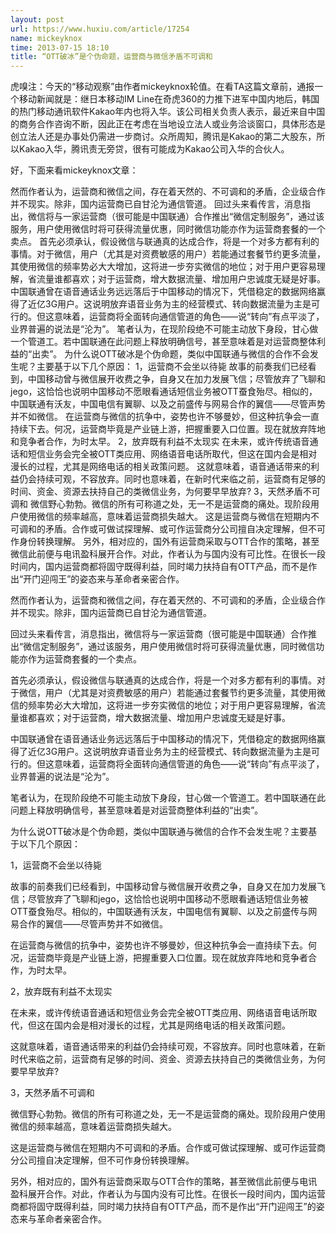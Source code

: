 ```yaml
---
layout: post
url: https://www.huxiu.com/article/17254
name: mickeyknox
time: 2013-07-15 18:10
title: “OTT破冰”是个伪命题，运营商与微信矛盾不可调和
---
```

虎嗅注：今天的“移动观察”由作者mickeyknox轮值。在看TA这篇文章前，通报一个移动新闻就是：继日本移动IM Line在奇虎360的力推下进军中国内地后，韩国的热门移动通讯软件Kakao年内也将入华。该公司相关负责人表示，最近来自中国的商务合作咨询不断，因此正在考虑在当地设立法人或业务洽谈窗口，具体形态是创立法人还是办事处仍需进一步商讨。众所周知，腾讯是Kakao的第二大股东，所以Kakao入华，腾讯责无旁贷，很有可能成为Kakao公司入华的合伙人。

好，下面来看mickeyknox文章：

然而作者认为，运营商和微信之间，存在着天然的、不可调和的矛盾，企业级合作并不现实。除非，国内运营商已自甘沦为通信管道。 回过头来看传言，消息指出，微信将与一家运营商（很可能是中国联通）合作推出“微信定制服务”，通过该服务，用户使用微信时将可获得流量优惠，同时微信功能亦作为运营商套餐的一个卖点。 首先必须承认，假设微信与联通真的达成合作，将是一个对多方都有利的事情。对于微信，用户（尤其是对资费敏感的用户）若能通过套餐节约更多流量，其使用微信的频率势必大大增加，这将进一步夯实微信的地位；对于用户更容易理解，省流量谁都喜欢；对于运营商，增大数据流量、增加用户忠诚度无疑是好事。 中国联通曾在语音通话业务远远落后于中国移动的情况下，凭借稳定的数据网络赢得了近亿3G用户。这说明放弃语音业务为主的经营模式、转向数据流量为主是可行的。但这意味着，运营商将全面转向通信管道的角色——说“转向”有点平淡了，业界普遍的说法是“沦为”。 笔者认为，在现阶段绝不可能主动放下身段，甘心做一个管道工。若中国联通在此问题上释放明确信号，甚至意味着是对运营商整体利益的“出卖”。 为什么说OTT破冰是个伪命题，类似中国联通与微信的合作不会发生呢？主要基于以下几个原因： 1，运营商不会坐以待毙 故事的前奏我们已经看到，中国移动曾与微信展开收费之争，自身又在加力发展飞信；尽管放弃了飞聊和jego，这恰恰也说明中国移动不愿眼看通话短信业务被OTT蚕食殆尽。相似的，中国联通有沃友，中国电信有翼聊、以及之前盛传与网易合作的翼信——尽管声势并不如微信。 在运营商与微信的抗争中，姿势也许不够曼妙，但这种抗争会一直持续下去。何况，运营商毕竟是产业链上游，把握重要入口位置。现在就放弃阵地和竞争者合作，为时太早。 2，放弃既有利益不太现实 在未来，或许传统语音通话和短信业务会完全被OTT类应用、网络语音电话所取代，但这在国内会是相对漫长的过程，尤其是网络电话的相关政策问题。 这就意味着，语音通话带来的利益仍会持续可观，不容放弃。同时也意味着，在新时代来临之前，运营商有足够的时间、资金、资源去扶持自己的类微信业务，为何要早早放弃? 3，天然矛盾不可调和 微信野心勃勃。微信的所有可称道之处，无一不是运营商的痛处。现阶段用户使用微信的频率越高，意味着运营商损失越大。 这是运营商与微信在短期内不可调和的矛盾。合作或可做试探理解、或可作运营商分公司擅自决定理解，但不可作身份转换理解。 另外，相对应的，国外有运营商采取与OTT合作的策略，甚至微信此前便与电讯盈科展开合作。对此，作者认为与国内没有可比性。在很长一段时间内，国内运营商都将固守既得利益，同时竭力扶持自有OTT产品，而不是作出“开门迎闯王”的姿态来与革命者亲密合作。

然而作者认为，运营商和微信之间，存在着天然的、不可调和的矛盾，企业级合作并不现实。除非，国内运营商已自甘沦为通信管道。

回过头来看传言，消息指出，微信将与一家运营商（很可能是中国联通）合作推出“微信定制服务”，通过该服务，用户使用微信时将可获得流量优惠，同时微信功能亦作为运营商套餐的一个卖点。

首先必须承认，假设微信与联通真的达成合作，将是一个对多方都有利的事情。对于微信，用户（尤其是对资费敏感的用户）若能通过套餐节约更多流量，其使用微信的频率势必大大增加，这将进一步夯实微信的地位；对于用户更容易理解，省流量谁都喜欢；对于运营商，增大数据流量、增加用户忠诚度无疑是好事。

中国联通曾在语音通话业务远远落后于中国移动的情况下，凭借稳定的数据网络赢得了近亿3G用户。这说明放弃语音业务为主的经营模式、转向数据流量为主是可行的。但这意味着，运营商将全面转向通信管道的角色——说“转向”有点平淡了，业界普遍的说法是“沦为”。

笔者认为，在现阶段绝不可能主动放下身段，甘心做一个管道工。若中国联通在此问题上释放明确信号，甚至意味着是对运营商整体利益的“出卖”。

为什么说OTT破冰是个伪命题，类似中国联通与微信的合作不会发生呢？主要基于以下几个原因：

1，运营商不会坐以待毙

故事的前奏我们已经看到，中国移动曾与微信展开收费之争，自身又在加力发展飞信；尽管放弃了飞聊和jego，这恰恰也说明中国移动不愿眼看通话短信业务被OTT蚕食殆尽。相似的，中国联通有沃友，中国电信有翼聊、以及之前盛传与网易合作的翼信——尽管声势并不如微信。

在运营商与微信的抗争中，姿势也许不够曼妙，但这种抗争会一直持续下去。何况，运营商毕竟是产业链上游，把握重要入口位置。现在就放弃阵地和竞争者合作，为时太早。

2，放弃既有利益不太现实

在未来，或许传统语音通话和短信业务会完全被OTT类应用、网络语音电话所取代，但这在国内会是相对漫长的过程，尤其是网络电话的相关政策问题。

这就意味着，语音通话带来的利益仍会持续可观，不容放弃。同时也意味着，在新时代来临之前，运营商有足够的时间、资金、资源去扶持自己的类微信业务，为何要早早放弃?

3，天然矛盾不可调和

微信野心勃勃。微信的所有可称道之处，无一不是运营商的痛处。现阶段用户使用微信的频率越高，意味着运营商损失越大。

这是运营商与微信在短期内不可调和的矛盾。合作或可做试探理解、或可作运营商分公司擅自决定理解，但不可作身份转换理解。

另外，相对应的，国外有运营商采取与OTT合作的策略，甚至微信此前便与电讯盈科展开合作。对此，作者认为与国内没有可比性。在很长一段时间内，国内运营商都将固守既得利益，同时竭力扶持自有OTT产品，而不是作出“开门迎闯王”的姿态来与革命者亲密合作。

